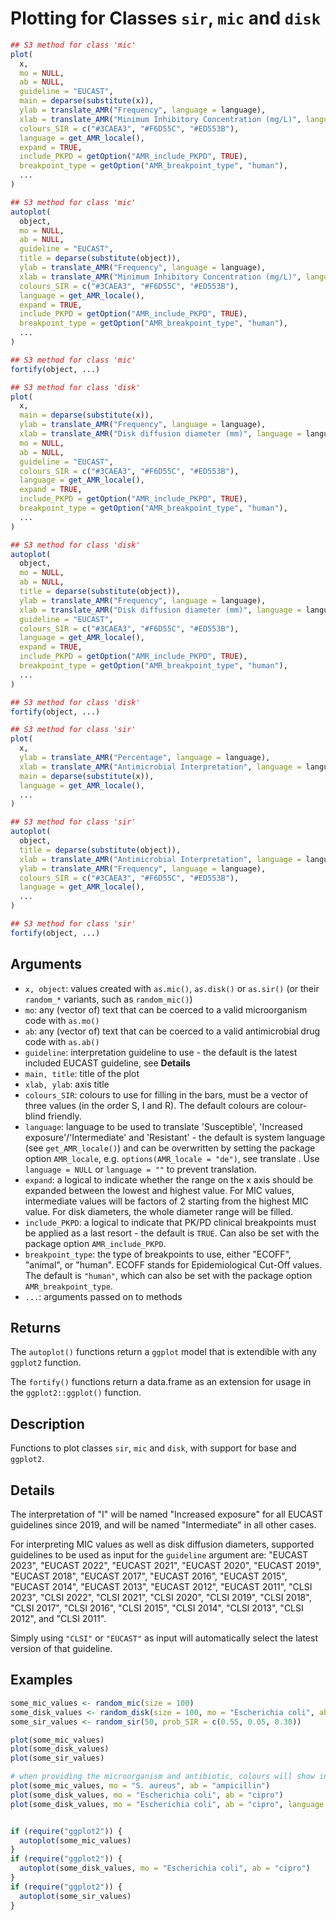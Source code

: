 # Plotting for Classes `sir`, `mic` and `disk`

```r
## S3 method for class 'mic'
plot(
  x,
  mo = NULL,
  ab = NULL,
  guideline = "EUCAST",
  main = deparse(substitute(x)),
  ylab = translate_AMR("Frequency", language = language),
  xlab = translate_AMR("Minimum Inhibitory Concentration (mg/L)", language = language),
  colours_SIR = c("#3CAEA3", "#F6D55C", "#ED553B"),
  language = get_AMR_locale(),
  expand = TRUE,
  include_PKPD = getOption("AMR_include_PKPD", TRUE),
  breakpoint_type = getOption("AMR_breakpoint_type", "human"),
  ...
)

## S3 method for class 'mic'
autoplot(
  object,
  mo = NULL,
  ab = NULL,
  guideline = "EUCAST",
  title = deparse(substitute(object)),
  ylab = translate_AMR("Frequency", language = language),
  xlab = translate_AMR("Minimum Inhibitory Concentration (mg/L)", language = language),
  colours_SIR = c("#3CAEA3", "#F6D55C", "#ED553B"),
  language = get_AMR_locale(),
  expand = TRUE,
  include_PKPD = getOption("AMR_include_PKPD", TRUE),
  breakpoint_type = getOption("AMR_breakpoint_type", "human"),
  ...
)

## S3 method for class 'mic'
fortify(object, ...)

## S3 method for class 'disk'
plot(
  x,
  main = deparse(substitute(x)),
  ylab = translate_AMR("Frequency", language = language),
  xlab = translate_AMR("Disk diffusion diameter (mm)", language = language),
  mo = NULL,
  ab = NULL,
  guideline = "EUCAST",
  colours_SIR = c("#3CAEA3", "#F6D55C", "#ED553B"),
  language = get_AMR_locale(),
  expand = TRUE,
  include_PKPD = getOption("AMR_include_PKPD", TRUE),
  breakpoint_type = getOption("AMR_breakpoint_type", "human"),
  ...
)

## S3 method for class 'disk'
autoplot(
  object,
  mo = NULL,
  ab = NULL,
  title = deparse(substitute(object)),
  ylab = translate_AMR("Frequency", language = language),
  xlab = translate_AMR("Disk diffusion diameter (mm)", language = language),
  guideline = "EUCAST",
  colours_SIR = c("#3CAEA3", "#F6D55C", "#ED553B"),
  language = get_AMR_locale(),
  expand = TRUE,
  include_PKPD = getOption("AMR_include_PKPD", TRUE),
  breakpoint_type = getOption("AMR_breakpoint_type", "human"),
  ...
)

## S3 method for class 'disk'
fortify(object, ...)

## S3 method for class 'sir'
plot(
  x,
  ylab = translate_AMR("Percentage", language = language),
  xlab = translate_AMR("Antimicrobial Interpretation", language = language),
  main = deparse(substitute(x)),
  language = get_AMR_locale(),
  ...
)

## S3 method for class 'sir'
autoplot(
  object,
  title = deparse(substitute(object)),
  xlab = translate_AMR("Antimicrobial Interpretation", language = language),
  ylab = translate_AMR("Frequency", language = language),
  colours_SIR = c("#3CAEA3", "#F6D55C", "#ED553B"),
  language = get_AMR_locale(),
  ...
)

## S3 method for class 'sir'
fortify(object, ...)
```

## Arguments

- `x, object`: values created with `as.mic()`, `as.disk()` or `as.sir()` (or their `random_*` variants, such as `random_mic()`)
- `mo`: any (vector of) text that can be coerced to a valid microorganism code with `as.mo()`
- `ab`: any (vector of) text that can be coerced to a valid antimicrobial drug code with `as.ab()`
- `guideline`: interpretation guideline to use - the default is the latest included EUCAST guideline, see **Details**
- `main, title`: title of the plot
- `xlab, ylab`: axis title
- `colours_SIR`: colours to use for filling in the bars, must be a vector of three values (in the order S, I and R). The default colours are colour-blind friendly.
- `language`: language to be used to translate 'Susceptible', 'Increased exposure'/'Intermediate' and 'Resistant' - the default is system language (see `get_AMR_locale()`) and can be overwritten by setting the package option `AMR_locale`, e.g. `options(AMR_locale = "de")`, see translate . Use `language = NULL` or `language = ""` to prevent translation.
- `expand`: a logical to indicate whether the range on the x axis should be expanded between the lowest and highest value. For MIC values, intermediate values will be factors of 2 starting from the highest MIC value. For disk diameters, the whole diameter range will be filled.
- `include_PKPD`: a logical to indicate that PK/PD clinical breakpoints must be applied as a last resort - the default is `TRUE`. Can also be set with the package option `AMR_include_PKPD`.
- `breakpoint_type`: the type of breakpoints to use, either "ECOFF", "animal", or "human". ECOFF stands for Epidemiological Cut-Off values. The default is `"human"`, which can also be set with the package option `AMR_breakpoint_type`.
- `...`: arguments passed on to methods

## Returns

The `autoplot()` functions return a `ggplot` model that is extendible with any `ggplot2` function.

The `fortify()` functions return a data.frame as an extension for usage in the `ggplot2::ggplot()` function.

## Description

Functions to plot classes `sir`, `mic` and `disk`, with support for base and `ggplot2`.

## Details

The interpretation of "I" will be named "Increased exposure" for all EUCAST guidelines since 2019, and will be named "Intermediate" in all other cases.

For interpreting MIC values as well as disk diffusion diameters, supported guidelines to be used as input for the `guideline` argument are: "EUCAST 2023", "EUCAST 2022", "EUCAST 2021", "EUCAST 2020", "EUCAST 2019", "EUCAST 2018", "EUCAST 2017", "EUCAST 2016", "EUCAST 2015", "EUCAST 2014", "EUCAST 2013", "EUCAST 2012", "EUCAST 2011", "CLSI 2023", "CLSI 2022", "CLSI 2021", "CLSI 2020", "CLSI 2019", "CLSI 2018", "CLSI 2017", "CLSI 2016", "CLSI 2015", "CLSI 2014", "CLSI 2013", "CLSI 2012", and "CLSI 2011".

Simply using `"CLSI"` or `"EUCAST"` as input will automatically select the latest version of that guideline.

## Examples

```r
some_mic_values <- random_mic(size = 100)
some_disk_values <- random_disk(size = 100, mo = "Escherichia coli", ab = "cipro")
some_sir_values <- random_sir(50, prob_SIR = c(0.55, 0.05, 0.30))

plot(some_mic_values)
plot(some_disk_values)
plot(some_sir_values)

# when providing the microorganism and antibiotic, colours will show interpretations:
plot(some_mic_values, mo = "S. aureus", ab = "ampicillin")
plot(some_disk_values, mo = "Escherichia coli", ab = "cipro")
plot(some_disk_values, mo = "Escherichia coli", ab = "cipro", language = "nl")


if (require("ggplot2")) {
  autoplot(some_mic_values)
}
if (require("ggplot2")) {
  autoplot(some_disk_values, mo = "Escherichia coli", ab = "cipro")
}
if (require("ggplot2")) {
  autoplot(some_sir_values)
}
```



